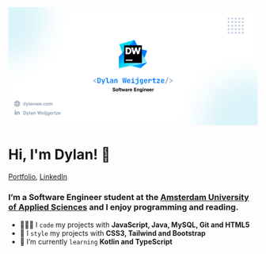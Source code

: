 ![test](./img/banner.png)

# Hi, I'm Dylan! 👋

[Portfolio](https://dylanwe.com), [LinkedIn](https://www.linkedin.com/in/dylan-weijgertze/)

### I’m a Software Engineer student at the [Amsterdam University of Applied Sciences](https://www.hva.nl/) and I enjoy programming and reading.

- 🧑🏻‍💻 I `code` my projects with **JavaScript, Java, MySQL, Git and HTML5**
- 🎨 I `style` my projects with **CSS3, Tailwind and Bootstrap**
- 🌱 I’m currently `learning` **Kotlin and TypeScript**
